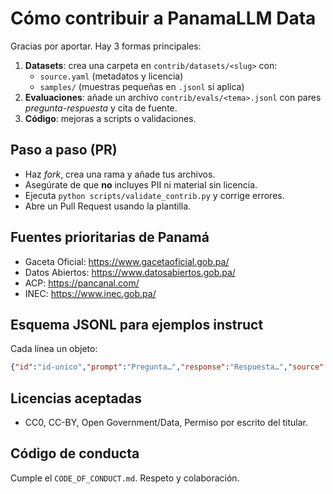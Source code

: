 # Cómo contribuir a PanamaLLM Data

Gracias por aportar. Hay 3 formas principales:

1. **Datasets**: crea una carpeta en `contrib/datasets/<slug>` con:
   - `source.yaml` (metadatos y licencia)
   - `samples/` (muestras pequeñas en `.jsonl` si aplica)
2. **Evaluaciones**: añade un archivo `contrib/evals/<tema>.jsonl` con pares *pregunta-respuesta* y cita de fuente.
3. **Código**: mejoras a scripts o validaciones.

## Paso a paso (PR)
- Haz *fork*, crea una rama y añade tus archivos.
- Asegúrate de que **no** incluyes PII ni material sin licencia.
- Ejecuta `python scripts/validate_contrib.py` y corrige errores.
- Abre un Pull Request usando la plantilla.

## Fuentes prioritarias de Panamá
- Gaceta Oficial: https://www.gacetaoficial.gob.pa/
- Datos Abiertos: https://www.datosabiertos.gob.pa/
- ACP: https://pancanal.com/
- INEC: https://www.inec.gob.pa/

## Esquema JSONL para ejemplos instruct
Cada línea un objeto:
```json
{"id":"id-unico","prompt":"Pregunta…","response":"Respuesta…","source":"Fuente","license":"open","split":"train"}
```

## Licencias aceptadas
- CC0, CC-BY, Open Government/Data, Permiso por escrito del titular.

## Código de conducta
Cumple el `CODE_OF_CONDUCT.md`. Respeto y colaboración.
